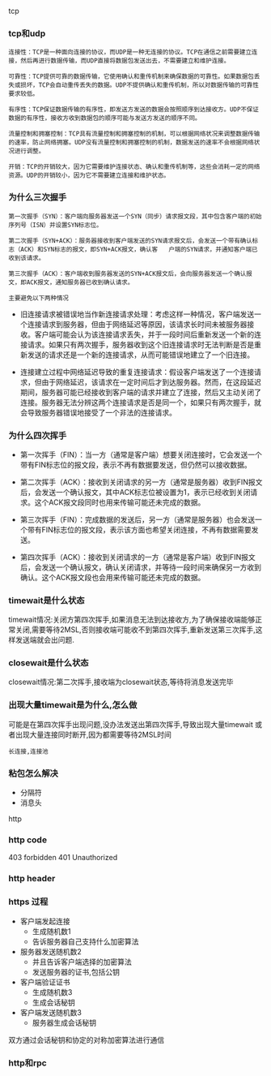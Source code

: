 tcp

### tcp和udp
    连接性：TCP是一种面向连接的协议，而UDP是一种无连接的协议。TCP在通信之前需要建立连接，然后再进行数据传输，而UDP直接将数据包发送出去，不需要建立和维护连接。

    可靠性：TCP提供可靠的数据传输，它使用确认和重传机制来确保数据的可靠性。如果数据包丢失或损坏，TCP会自动重传丢失的数据。UDP不提供确认和重传机制，所以对数据传输的可靠性要求较低。

    有序性：TCP保证数据传输的有序性，即发送方发送的数据会按照顺序到达接收方。UDP不保证数据的有序性，接收方收到数据包的顺序可能与发送方发送的顺序不同。

    流量控制和拥塞控制：TCP具有流量控制和拥塞控制的机制，可以根据网络状况来调整数据传输的速率，防止网络拥塞。UDP没有流量控制和拥塞控制的机制，数据发送的速率不会根据网络状况进行调整。

    开销：TCP的开销较大，因为它需要维护连接状态、确认和重传机制等，这些会消耗一定的网络资源。UDP的开销较小，因为它不需要建立连接和维护状态。
    
### 为什么三次握手

    第一次握手（SYN）：客户端向服务器发送一个SYN（同步）请求报文段，其中包含客户端的初始序列号（ISN）并设置SYN标志位。

    第二次握手（SYN+ACK）：服务器接收到客户端发送的SYN请求报文后，会发送一个带有确认标志（ACK）和SYN标志的报文，即SYN+ACK报文，确认客   户端的SYN请求，并通知客户端已收到该请求。

    第三次握手（ACK）：客户端收到服务器发送的SYN+ACK报文后，会向服务器发送一个确认报文，即ACK报文，通知服务器已收到确认请求。

`主要避免以下两种情况`

- 旧连接请求被错误地当作新连接请求处理：考虑这样一种情况，客户端发送一个连接请求到服务器，但由于网络延迟等原因，该请求长时间未被服务器接收。客户端可能会认为该连接请求丢失，并于一段时间后重新发送一个新的连接请求。如果只有两次握手，服务器收到这个旧连接请求时无法判断是否是重新发送的请求还是一个新的连接请求，从而可能错误地建立了一个旧连接。

- 连接建立过程中网络延迟导致的重复连接请求：假设客户端发送了一个连接请求，但由于网络延迟，该请求在一定时间后才到达服务器。然而，在这段延迟期间，服务器可能已经接收到客户端的请求并建立了连接，然后又主动关闭了连接。服务器无法分辨这两个连接请求是否是同一个，如果只有两次握手，就会导致服务器错误地接受了一个非法的连接请求。

### 为什么四次挥手

- 第一次挥手（FIN）：当一方（通常是客户端）想要关闭连接时，它会发送一个带有FIN标志位的报文段，表示不再有数据要发送，但仍然可以接收数据。
  
- 第二次挥手（ACK）：接收到关闭请求的另一方（通常是服务器）收到FIN报文后，会发送一个确认报文，其中ACK标志位被设置为1，表示已经收到关闭请求。这个ACK报文段同时也用来传输可能还未完成的数据。
  
- 第三次挥手（FIN）：完成数据的发送后，另一方（通常是服务器）也会发送一个带有FIN标志位的报文段，表示该方面也希望关闭连接，不再有数据需要发送。
  
- 第四次挥手（ACK）：接收到关闭请求的一方（通常是客户端）收到FIN报文后，会发送一个确认报文，确认关闭请求，并等待一段时间来确保另一方收到确认。这个ACK报文段也会用来传输可能还未完成的数据。

### timewait是什么状态

timewait情况:关闭方第四次挥手,如果消息无法到达接收方,为了确保接收端能够正常关闭,需要等待2MSL,否则接收端可能收不到第四次挥手,重新发送第三次挥手,这样发送端就会出问题.

### closewait是什么状态

closewait情况:第二次挥手,接收端为closewait状态,等待将消息发送完毕

### 出现大量timewait是为什么,怎么做

可能是在第四次挥手出现问题,没办法发送出第四次挥手,导致出现大量timewait
或者出现大量连接同时断开,因为都需要等待2MSL时间

`长连接,连接池`

### 粘包怎么解决

- 分隔符
- 消息头

http

### http code

403 forbidden
401 Unauthorized

### http header

### https 过程

- 客户端发起连接
  - 生成随机数1
  - 告诉服务器自己支持什么加密算法
- 服务器发送随机数2
  - 并且告诉客户端选择的加密算法
  - 发送服务器的证书,包括公钥
- 客户端验证证书
  - 生成随机数3
  - 生成会话秘钥
- 客户端发送随机数3
  - 服务器生成会话秘钥

双方通过会话秘钥和协定的对称加密算法进行通信
### http和rpc

### 